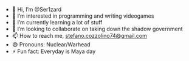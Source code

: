 - 👋 Hi, I’m @Ser1zard
- 👀 I’m interested in programming and writing videogames
- 🌱 I’m currently learning a lot of stuff
- 💞️ I’m looking to collaborate on taking down the shadow government
- 📫 How to reach me, stefano.cozzolino74@gmail.com
- 😄 Pronouns: Nuclear/Warhead
- ⚡ Fun fact: Everyday is Maya day

<!---
Ser1zard/Ser1zard is a ✨ special ✨ repository because its `README.md` (this file) appears on your GitHub profile.
You can click the Preview link to take a look at your changes.
--->
